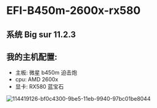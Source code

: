 # EFI-B450m-2600x-rx580

## 系统 Big sur 11.2.3

## 我的主机配置:  
- 主板: 微星 b450m 迫击炮   
- cpu: AMD 2600x   
- 显卡: RX580 蓝宝石   

![114419126-bf0c4300-9be5-11eb-9940-97bc01be8044](https://user-images.githubusercontent.com/36988985/114419499-0e527380-9be6-11eb-9a05-08097539b004.png)
